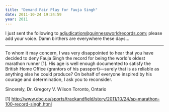 ```yaml
---
title: "Demand Fair Play for Fauja Singh"
date: 2011-10-24 19:24:59
year: 2011
---
```

I just sent the following to <a href="mailto:adjudication@guinnessworldrecords.com">adjudication@guinnessworldrecords.com</a>; please add your voice.
Damn birthers are everywhere these days…

<hr />

To whom it may concern,
I was very disappointed to hear that you have decided to deny Fauja Singh the record for being the world's oldest marathon runner [1].  His age is well enough documented to satisfy the British Home Office (grantors of his passport)—surely that is as reliable as anything else he could produce?  On behalf of everyone inspired by his courage and determination, I ask you to reconsider.

Sincerely,
Dr. Gregory V. Wilson
Toronto, Ontario

[1] <a href="http://www.cbc.ca/sports/trackandfield/story/2011/10/24/sp-marathon-100-record-singh.html">http://www.cbc.ca/sports/trackandfield/story/2011/10/24/sp-marathon-100-record-singh.html</a>
